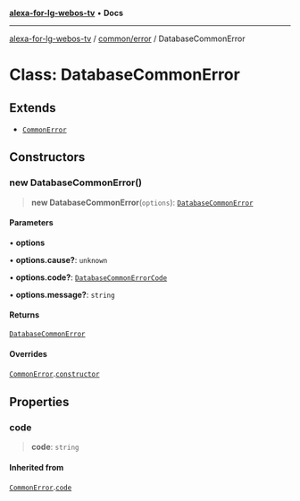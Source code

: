 [**alexa-for-lg-webos-tv**](../../../README.md) • **Docs**

***

[alexa-for-lg-webos-tv](../../../modules.md) / [common/error](../README.md) / DatabaseCommonError

# Class: DatabaseCommonError

## Extends

- [`CommonError`](CommonError.md)

## Constructors

### new DatabaseCommonError()

> **new DatabaseCommonError**(`options`): [`DatabaseCommonError`](DatabaseCommonError.md)

#### Parameters

• **options**

• **options.cause?**: `unknown`

• **options.code?**: [`DatabaseCommonErrorCode`](../type-aliases/DatabaseCommonErrorCode.md)

• **options.message?**: `string`

#### Returns

[`DatabaseCommonError`](DatabaseCommonError.md)

#### Overrides

[`CommonError`](CommonError.md).[`constructor`](CommonError.md#constructors)

## Properties

### code

> **code**: `string`

#### Inherited from

[`CommonError`](CommonError.md).[`code`](CommonError.md#code)
